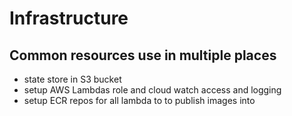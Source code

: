 # Infrastructure

## Common resources use in multiple places

* state store in S3 bucket
* setup AWS Lambdas role and cloud watch access and logging
* setup ECR repos for all lambda to to publish images into
